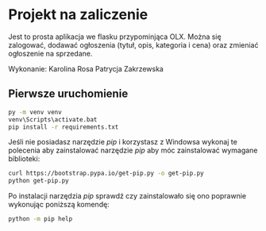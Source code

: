# Projekt na zaliczenie

Jest to prosta aplikacja we flasku przypominjąca OLX.
Można się zalogować, dodawać ogłoszenia (tytuł, opis, kategoria i cena) oraz zmieniać ogłoszenie na sprzedane.

Wykonanie:
Karolina Rosa
Patrycja Zakrzewska

## Pierwsze uruchomienie 

```bash
py -m venv venv
venv\Scripts\activate.bat
pip install -r requirements.txt
```

Jeśli nie posiadasz narzędzie *pip* i korzystasz z Windowsa wykonaj te polecenia aby zainstalować narzędzie *pip* aby móc zainstalować wymagane biblioteki:

```bash
curl https://bootstrap.pypa.io/get-pip.py -o get-pip.py
python get-pip.py
```

Po instalacji narzędzia *pip* sprawdź czy zainstalowało się ono poprawnie wykonując poniższą komendę:

```bash
python -m pip help
```

